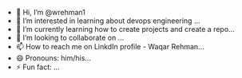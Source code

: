 - 👋 Hi, I’m @wrehman1
- 👀 I’m interested in learning about devops engineering ...
- 🌱 I’m currently learning how to create projects and create a repo...
- 💞️ I’m looking to collaborate on ...
- 📫 How to reach me on LinkdIn profile - Waqar Rehman...
- 😄 Pronouns: him/his...
- ⚡ Fun fact: ...

<!---
wrehman1/wrehman1 is a ✨ special ✨ repository because its `README.md` (this file) appears on your GitHub profile.
You can click the Preview link to take a look at your changes.
--->
